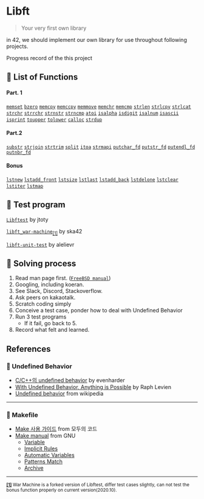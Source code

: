 # Libft

> Your very first own library

in 42, we should implement our own library for use throughout following projects.

Progress record of the this project



## 🔗 List of Functions

#### Part. 1

 [`memset`](https://github.com/papawolf90/42Seoul-42Cursus/blob/master/00_Libft/ft_memset.c) [`bzero`](https://github.com/papawolf90/42Seoul-42Cursus/blob/master/00_Libft/ft_bzero.c) [`memcpy`](https://github.com/papawolf90/42Seoul-42Cursus/blob/master/00_Libft/ft_memcpy.c) [`memccpy`](https://github.com/papawolf90/42Seoul-42Cursus/blob/master/00_Libft/ft_memccpy.c) [`memmove`](https://github.com/papawolf90/42Seoul-42Cursus/blob/master/00_Libft/ft_memmove.c) [`memchr`](https://github.com/papawolf90/42Seoul-42Cursus/blob/master/00_Libft/ft_memchr.c) [`memcmp`](https://github.com/papawolf90/42Seoul-42Cursus/blob/master/00_Libft/ft_memcmp.c) [`strlen`](https://github.com/papawolf90/42Seoul-42Cursus/blob/master/00_Libft/ft_strlen.c) [`strlcpy`](https://github.com/papawolf90/42Seoul-42Cursus/blob/master/00_Libft/ft_strlcpy.c) [`strlcat`](https://github.com/papawolf90/42Seoul-42Cursus/blob/master/00_Libft/ft_strlcat.c) [`strchr`](https://github.com/papawolf90/42Seoul-42Cursus/blob/master/00_Libft/ft_strchr.c) [`strrchr`](https://github.com/papawolf90/42Seoul-42Cursus/blob/master/00_Libft/ft_strrchr.c) [`strnstr`](https://github.com/papawolf90/42Seoul-42Cursus/blob/master/00_Libft/ft_strnstr.c) [`strncmp`](https://github.com/papawolf90/42Seoul-42Cursus/blob/master/00_Libft/ft_strncmp.c) [`atoi`](https://github.com/papawolf90/42Seoul-42Cursus/blob/master/00_Libft/ft_atoi.c) [`isalpha`](https://github.com/papawolf90/42Seoul-42Cursus/blob/master/00_Libft/ft_isalpha.c) [`isdigit`](https://github.com/papawolf90/42Seoul-42Cursus/blob/master/00_Libft/ft_isdigit.c) [`isalnum`](https://github.com/papawolf90/42Seoul-42Cursus/blob/master/00_Libft/ft_isalnum.c) [`isascii`](https://github.com/papawolf90/42Seoul-42Cursus/blob/master/00_Libft/ft_isascii.c) [`isprint`](https://github.com/papawolf90/42Seoul-42Cursus/blob/master/00_Libft/ft_isprint.c) [`toupper`](https://github.com/papawolf90/42Seoul-42Cursus/blob/master/00_Libft/ft_toupper.c) [`tolower`](https://github.com/papawolf90/42Seoul-42Cursus/blob/master/00_Libft/ft_tolower.c) [`calloc`](https://github.com/papawolf90/42Seoul-42Cursus/blob/master/00_Libft/ft_calloc.c) [`strdup`](https://github.com/papawolf90/42Seoul-42Cursus/blob/master/00_Libft/ft_strdup.c)

#### Part.2

 [`substr`](https://github.com/papawolf90/42Seoul-42Cursus/blob/master/00_Libft/ft_substr.c) [`strjoin`](https://github.com/papawolf90/42Seoul-42Cursus/blob/master/00_Libft/ft_strjoin.c) [`strtrim`](https://github.com/papawolf90/42Seoul-42Cursus/blob/master/00_Libft/ft_strtrim.c) [`split`](https://github.com/papawolf90/42Seoul-42Cursus/blob/master/00_Libft/ft_split.c) [`itoa`](https://github.com/papawolf90/42Seoul-42Cursus/blob/master/00_Libft/ft_itoa.c) [`strmapi`](https://github.com/papawolf90/42Seoul-42Cursus/blob/master/00_Libft/ft_strmapi.c) [`putchar_fd`](https://github.com/papawolf90/42Seoul-42Cursus/blob/master/00_Libft/ft_putchar_fd.c) [`putstr_fd`](https://github.com/papawolf90/42Seoul-42Cursus/blob/master/00_Libft/ft_putstr_fd.c) [`putendl_fd`](https://github.com/papawolf90/42Seoul-42Cursus/blob/master/00_Libft/ft_putendl_fd.c) [`putnbr_fd`](https://github.com/papawolf90/42Seoul-42Cursus/blob/master/00_Libft/ft_putnbr_fd.c)

#### Bonus

 [`lstnew`](https://github.com/papawolf90/42Seoul-42Cursus/blob/master/00_Libft/ft_lstnew.c) [`lstadd_front`](https://github.com/papawolf90/42Seoul-42Cursus/blob/master/00_Libft/ft_lstadd_front.c) [`lstsize`](https://github.com/papawolf90/42Seoul-42Cursus/blob/master/00_Libft/ft_lstsize.c) [`lstlast`](https://github.com/papawolf90/42Seoul-42Cursus/blob/master/00_Libft/ft_lstlast.c) [`lstadd_back`](https://github.com/papawolf90/42Seoul-42Cursus/blob/master/00_Libft/ft_lstadd_back.c) [`lstdelone`](https://github.com/papawolf90/42Seoul-42Cursus/blob/master/00_Libft/ft_lstdelone.c) [`lstclear`](https://github.com/papawolf90/42Seoul-42Cursus/blob/master/00_Libft/ft_lstclear.c) [`lstiter`](https://github.com/papawolf90/42Seoul-42Cursus/blob/master/00_Libft/ft_lstiter.c) [`lstmap`](https://github.com/papawolf90/42Seoul-42Cursus/blob/master/00_Libft/ft_lstmap.c)



## 🧪 Test program

[`Libftest`](https://github.com/jtoty/Libftest) by jtoty

[`libft_war-machine`](https://github.com/ska42/libft-war-machine)<sub id="a1">[[1]](#f1)</sub> by ska42

[`libft-unit-test`](https://github.com/alelievr/libft-unit-test) by alelievr



## 📜 Solving process

1. Read man page first. ([`FreeBSD manual`](https://www.freebsd.org/cgi/man.cgi))
2. Googling, including koeran.
3. See Slack, Discord, Stackoverflow.
4. Ask peers on kakaotalk.
5. Scratch coding simply
6. Conceive a test case, ponder how to deal with Undefined Behavior
7. Run 3 test programs
   - If it fail, go back to 5.
8. Record what felt and learned.



## References

### 👿 Undefined Behavior

- [C/C++의 undefined behavior](https://www.secmem.org/blog/2020/01/17/c-c++-and-ub/) by evenharder
- [With Undefined Behavior, Anything is Possible](https://raphlinus.github.io/programming/rust/2018/08/17/undefined-behavior.html) by Raph Levien
- [Undefined behavior](https://en.wikipedia.org/wiki/Undefined_behavior) from wikipedia

***



### 📂 Makefile

- [Make 사용 가이드](https://modoocode.com/311) from 모두의 코드
- [Make manual](https://www.gnu.org/software/make/manual/html_node/index.html#SEC_Contents) from GNU
  - [Variable](https://www.gnu.org/software/make/manual/html_node/Variables-Simplify.html#Variables-Simplify)
  - [Implicit Rules](https://www.gnu.org/software/make/manual/html_node/Implicit-Variables.html#Implicit-Variables)
  - [Automatic Variables](https://www.gnu.org/software/make/manual/html_node/Automatic-Variables.html#Automatic-Variables)
  - [Patterns Match](https://www.gnu.org/software/make/manual/html_node/Pattern-Match.html#Pattern-Match)
  - [Archive](https://www.gnu.org/software/make/manual/html_node/Archives.html#Archives)

***

<sub><b id="f1">[[1]](#a1)</b> War Machine is a forked version of Libftest, differ test cases slightly, can not test the bonus function properly on current version(2020.10).</sub>


